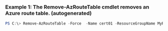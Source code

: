 ### Example 1: The Remove-AzRouteTable cmdlet removes an Azure route table. (autogenerated)
```powershell
PS C:\> Remove-AzRouteTable -Force  -Name cert01 -ResourceGroupName MyResourceGroup
```

